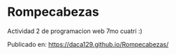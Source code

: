# Rompecabezas
Actividad 2 de programacion web 7mo cuatri :)

Publicado en: https://daca129.github.io/Rompecabezas/
